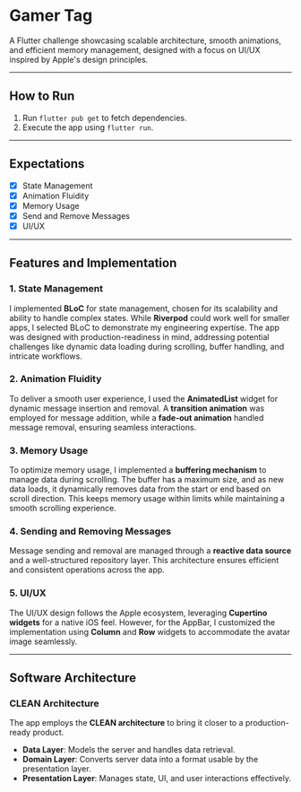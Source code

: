 # Gamer Tag  

A Flutter challenge showcasing scalable architecture, smooth animations, and efficient memory management, designed with a focus on UI/UX inspired by Apple's design principles.  

---

## **How to Run**  
1. Run `flutter pub get` to fetch dependencies.  
2. Execute the app using `flutter run`.  

---

## **Expectations**  
- [x] State Management  
- [x] Animation Fluidity  
- [x] Memory Usage  
- [x] Send and Remove Messages  
- [x] UI/UX  

---

## **Features and Implementation**  

### **1. State Management**  
I implemented **BLoC** for state management, chosen for its scalability and ability to handle complex states. While **Riverpod** could work well for smaller apps, I selected BLoC to demonstrate my engineering expertise. The app was designed with production-readiness in mind, addressing potential challenges like dynamic data loading during scrolling, buffer handling, and intricate workflows.  

### **2. Animation Fluidity**  
To deliver a smooth user experience, I used the **AnimatedList** widget for dynamic message insertion and removal. A **transition animation** was employed for message addition, while a **fade-out animation** handled message removal, ensuring seamless interactions.  

### **3. Memory Usage**  
To optimize memory usage, I implemented a **buffering mechanism** to manage data during scrolling. The buffer has a maximum size, and as new data loads, it dynamically removes data from the start or end based on scroll direction. This keeps memory usage within limits while maintaining a smooth scrolling experience.  

### **4. Sending and Removing Messages**  
Message sending and removal are managed through a **reactive data source** and a well-structured repository layer. This architecture ensures efficient and consistent operations across the app.  

### **5. UI/UX**  
The UI/UX design follows the Apple ecosystem, leveraging **Cupertino widgets** for a native iOS feel. However, for the AppBar, I customized the implementation using **Column** and **Row** widgets to accommodate the avatar image seamlessly.  

---

## **Software Architecture**  

### **CLEAN Architecture**  
The app employs the **CLEAN architecture** to bring it closer to a production-ready product.  

- **Data Layer**: Models the server and handles data retrieval.  
- **Domain Layer**: Converts server data into a format usable by the presentation layer.  
- **Presentation Layer**: Manages state, UI, and user interactions effectively.  



